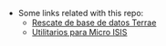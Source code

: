* Some links related with this repo:
     - [Rescate de base de datos Terrae](http://rescatandoterrae.tumblr.com/)
     - [Utilitarios para Micro ISIS](http://www.santafe-conicet.gov.ar/servicios/isis/utilitarios/manzanos.htm)